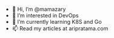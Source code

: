 - 👋 Hi, I’m @mamazary
- 👀 I’m interested in DevOps 
- 🌱 I’m currently learning K8S and Go
- 📫 Read my articles at aripratama.com

<!---
mamazary/mamazary is a ✨ special ✨ repository because its `README.md` (this file) appears on your GitHub profile.
You can click the Preview link to take a look at your changes.
--->
